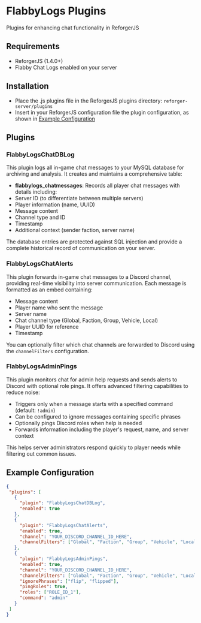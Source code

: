 # FlabbyLogs Plugins
Plugins for enhancing chat functionality in ReforgerJS

## Requirements
- ReforgerJS (1.4.0+)
- Flabby Chat Logs enabled on your server

## Installation
- Place the .js plugins file in the ReforgerJS plugins directory: `reforger-server/plugins`
- Insert in your ReforgerJS configuration file the plugin configuration, as shown in [Example Configuration](#example-configuration)

## Plugins

### FlabbyLogsChatDBLog
This plugin logs all in-game chat messages to your MySQL database for archiving and analysis. It creates and maintains a comprehensive table:

- **flabbylogs_chatmessages**: Records all player chat messages with details including:
 - Server ID (to differentiate between multiple servers)
 - Player information (name, UUID)
 - Message content
 - Channel type and ID
 - Timestamp
 - Additional context (sender faction, server name)

The database entries are protected against SQL injection and provide a complete historical record of communication on your server.

### FlabbyLogsChatAlerts
This plugin forwards in-game chat messages to a Discord channel, providing real-time visibility into server communication. Each message is formatted as an embed containing:

- Message content
- Player name who sent the message
- Server name
- Chat channel type (Global, Faction, Group, Vehicle, Local)
- Player UUID for reference
- Timestamp

You can optionally filter which chat channels are forwarded to Discord using the `channelFilters` configuration.

### FlabbyLogsAdminPings
This plugin monitors chat for admin help requests and sends alerts to Discord with optional role pings. It offers advanced filtering capabilities to reduce noise:

- Triggers only when a message starts with a specified command (default: `!admin`)
- Can be configured to ignore messages containing specific phrases
- Optionally pings Discord roles when help is needed
- Forwards information including the player's request, name, and server context

This helps server administrators respond quickly to player needs while filtering out common issues.

## Example Configuration

```json
{
 "plugins": [
   {
     "plugin": "FlabbyLogsChatDBLog",
     "enabled": true
   },
   {
     "plugin": "FlabbyLogsChatAlerts",
     "enabled": true,
     "channel": "YOUR_DISCORD_CHANNEL_ID_HERE",
     "channelFilters": ["Global", "Faction", "Group", "Vehicle", "Local"]
   },
   {
     "plugin": "FlabbyLogsAdminPings",
     "enabled": true,
     "channel": "YOUR_DISCORD_CHANNEL_ID_HERE",
     "channelFilters": ["Global", "Faction", "Group", "Vehicle", "Local"],
     "ignorePhrases": ["flip", "flipped"],
     "pingRoles": true,
     "roles": ["ROLE_ID_1"],
     "command": "admin"
   }
 ]
}